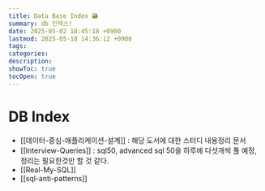 ```yaml
---
title: Data Base Index 🗃️
summary: db 인덱스!
date: 2025-05-02 18:45:18 +0900
lastmod: 2025-05-18 14:36:12 +0900
tags: 
categories: 
description: 
showToc: true
tocOpen: true
---
```


# DB Index 

- [[데이터-중심-애플리케이션-설계]] : 해당 도서에 대한 스터디 내용정리 문서
- [[Interview-Queries]] : sql50, advanced sql 50을 하루에 다섯개씩 풀 예정, 정리는 필요한것만 할 것 같다.
- [[Real-My-SQL]]
- [[sql-anti-patterns]]
